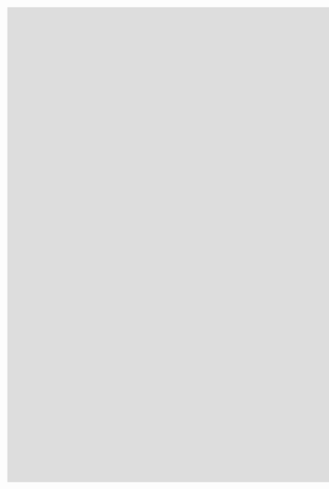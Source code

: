 <iframe width="1920" height="1080" src="https://www.youtube.com/embed/UJTbo6rlXzw" frameborder="0" allow="accelerometer; autoplay; encrypted-media; gyroscope; picture-in-picture" allowfullscreen></iframe>
